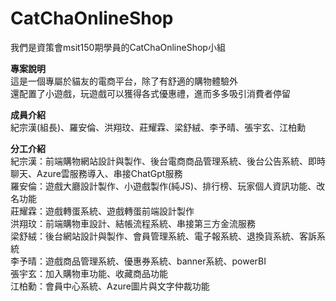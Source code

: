 # CatChaOnlineShop
我們是資策會msit150期學員的CatChaOnlineShop小組    

**專案說明**   
這是一個專屬於貓友的電商平台，除了有舒適的購物體驗外  
還配置了小遊戲，玩遊戲可以獲得各式優惠禮，進而多多吸引消費者停留

**成員介紹**  
紀宗漢(組長)、羅安倫、洪翔玟、莊耀霖、梁舒絨、李予晴、張宇玄、江柏勳

**分工介紹**  
紀宗漢：前端購物網站設計與製作、後台電商商品管理系統、後台公告系統、即時聊天、Azure雲服務導入、串接ChatGpt服務  
羅安倫：遊戲大廳設計製作、小遊戲製作(純JS)、排行榜、玩家個人資訊功能、改名功能  
莊耀霖：遊戲轉蛋系統、遊戲轉蛋前端設計製作  
洪翔玟：前端購物車設計、結帳流程系統、串接第三方金流服務  
梁舒絨：後台網站設計與製作、會員管理系統、電子報系統、退換貨系統、客訴系統  
李予晴：遊戲商品管理系統、優惠券系統、banner系統、powerBI  
張宇玄：加入購物車功能、收藏商品功能  
江柏勳：會員中心系統、Azure圖片與文字仲裁功能  
